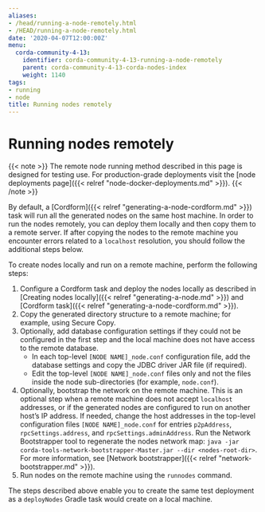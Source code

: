 ```yaml
---
aliases:
- /head/running-a-node-remotely.html
- /HEAD/running-a-node-remotely.html
date: '2020-04-07T12:00:00Z'
menu:
  corda-community-4-13:
    identifier: corda-community-4-13-running-a-node-remotely
    parent: corda-community-4-13-corda-nodes-index
    weight: 1140
tags:
- running
- node
title: Running nodes remotely
---
```


# Running nodes remotely

{{< note >}}
The remote node running method described in this page is designed for testing use. For production-grade deployments visit the [node deployments page]({{< relref "node-docker-deployments.md" >}}).
{{< /note >}}

By default, a [Cordform]({{< relref "generating-a-node-cordform.md" >}}) task will run all the generated nodes on the same host machine.
In order to run the nodes remotely, you can deploy them locally and then copy them to a remote server.
If after copying the nodes to the remote machine you encounter errors related to a `localhost` resolution, you should follow the additional steps below.

To create nodes locally and run on a remote machine, perform the following steps:

1. Configure a Cordform task and deploy the nodes locally as described in [Creating nodes locally]({{< relref "generating-a-node.md" >}}) and [Cordform task]({{< relref "generating-a-node-cordform.md" >}}).
2. Copy the generated directory structure to a remote machine; for example, using Secure Copy.
3. Optionally, add database configuration settings if they could not be configured in the first step and the local machine does not have access to the remote database.
   * In each top-level `[NODE NAME]_node.conf` configuration file, add the database settings and copy the JDBC driver JAR file (if required).
   * Edit the top-level `[NODE NAME]_node.conf` files only and not the files inside the node sub-directories (for example, `node.conf`).
4. Optionally, bootstrap the network on the remote machine. This is an optional step when a remote machine does not accept `localhost` addresses, or if the generated nodes are configured to run on another host’s IP address. If needed, change the host addresses in the top-level configuration files `[NODE NAME]_node.conf` for entries `p2pAddress`, `rpcSettings.address`, and  `rpcSettings.adminAddress`. Run the Network Bootstrapper tool to regenerate the nodes network map: `java -jar corda-tools-network-bootstrapper-Master.jar --dir <nodes-root-dir>`. For more information, see [Network bootstrapper]({{< relref "network-bootstrapper.md" >}}).
5. Run nodes on the remote machine using the `runnodes` command.

The steps described above enable you to create the same test deployment as a `deployNodes` Gradle task would create on a local machine.
